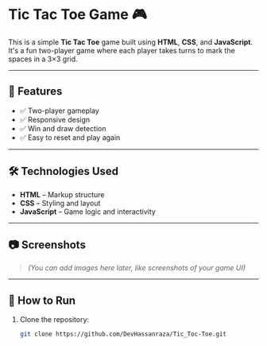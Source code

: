 # Tic Tac Toe Game 🎮

This is a simple **Tic Tac Toe** game built using **HTML**, **CSS**, and **JavaScript**. It's a fun two-player game where each player takes turns to mark the spaces in a 3×3 grid.

---

## 🚀 Features

- ✅ Two-player gameplay
- ✅ Responsive design
- ✅ Win and draw detection
- ✅ Easy to reset and play again

---

## 🛠️ Technologies Used

- **HTML** – Markup structure
- **CSS** – Styling and layout
- **JavaScript** – Game logic and interactivity

---

## 📷 Screenshots

> *(You can add images here later, like screenshots of your game UI)*

---

## 📂 How to Run

1. Clone the repository:
   ```bash
   git clone https://github.com/DevHassanraza/Tic_Toc-Toe.git
